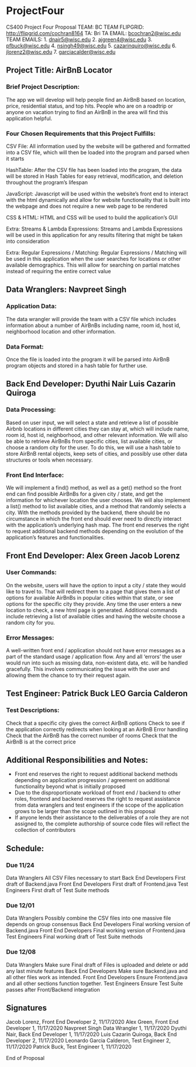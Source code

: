 # ProjectFour
CS400 Project Four Proposal
TEAM: BC TEAM FLIPGRID: http://flipgrid.com/cochran8164
TA: Bri TA EMAIL: bcochran2@wisc.edu
TEAM EMAILS: 1. dnair5@wisc.edu 2. ajgreen4@wisc.edu 3. pfbuck@wisc.edu 4. nsingh49@wisc.edu 5. cazarinquiro@wisc.edu 6. jlorenz2@wisc.edu 7. garciacalder@wisc.edu 


## Project Title: AirBnB Locator

### Brief Project Description:
The app we will develop will help people find an AirBnB based on location, price, residential status, and top hits. People who are on a roadtrip or anyone on vacation trying to find an AirBnB in the area will find this application helpful.

### Four Chosen Requirements that this Project Fulfills:

CSV File: All information used by the website will be gathered and formatted into a CSV file, which will then be loaded into the program and parsed when it starts

HashTable: After the CSV file has been loaded into the program, the data will be stored in Hash Tables for easy retrieval, modification, and deletion throughout the program’s lifespan

JavaScript: Javascript will be used within the website’s front end to interact with the html dynamically and allow for website functionality that is built into the webpage and does not require a new web page to be rendered

CSS & HTML: HTML and CSS will be used to build the application’s GUI

Extra: Streams & Lambda Expressions: Streams and Lambda Expressions will be used in this application for any results filtering that might be taken into consideration

Extra: Regular Expressions / Matching: Regular Expressions / Matching will be used in this application when the user searches for locations or other available demographics. This will allow for searching on partial matches instead of requiring the entire correct value

## Data Wranglers: Navpreet Singh  

### Application Data: 
The data wrangler will provide the team with a CSV file which includes information about a number of AirBnBs including name, room id, host id, neighborhood location and other information.

### Data Format:
Once the file is loaded into the program it will be parsed into AirBnB program objects and stored in a hash table for further use.

## Back End Developer: Dyuthi Nair Luis Cazarin Quiroga 

### Data Processing:
Based on user input, we will select a state and retrieve a list of possible Airbnb locations in different cities they can stay at, which will include name, room id, host id, neighborhood, and other relevant information. We will also be able to retrieve AirBnBs from specific cities, list available cities, or choose a random city for the user. To do this, we will use a hash table to store AirBnB rental objects, keep sets of cities, and possibly use other data structures or tools when necessary.

### Front End Interface:
We will implement a find() method, as well as a get() method so the front end can find possible AirBnBs for a given city / state, and get the information for whichever location the user chooses. We will also implement a list() method to list available cities, and a method that randomly selects a city. With the methods provided by the backend, there should be no circumstance in which the front end should ever need to directly interact with the application’s underlying hash map. The front end reserves the right to request additional backend methods depending on the evolution of the application’s features and functionalities.

## Front End Developer: Alex Green Jacob Lorenz 

### User Commands:
On the website, users will have the option to input a city / state they would like to travel to. That will redirect them to a page that gives them a list of options for available AirBnBs in popular cities within that state, or see options for the specific city they provide. Any time the user enters a new location to check, a new html page is generated. Additional commands include retrieving a list of available cities and having the website choose a random city for you.

### Error Messages:
A well-written front end / application should not have error messages as a part of the standard usage / application flow. Any and all ‘errors’ the user would run into such as missing data, non-existent data, etc. will be handled gracefully. This involves communicating the issue with the user and allowing them the chance to try their request again.

## Test Engineer: Patrick Buck LEO Garcia Calderon 

### Test Descriptions:
Check that a specific city gives the correct AirBnB options
Check to see if the application correctly redirects when looking at an AirBnB
Error handling
Check that the AirBnB has the correct number of rooms
Check that the AirBnB is at the correct price

## Additional Responsibilities and Notes:

- Front end reserves the right to request additional backend methods depending on application progression / agreement on additional functionality beyond what is initially proposed
- Due to the disproportionate workload of front end / backend to other roles, frontend and backend reserves the right to request assistance from data wranglers and test engineers if the scope of the application grows to be larger than the scope outlined in this proposal
- If anyone lends their assistance to the deliverables of a role they are not assigned to, the complete authorship of source code files will reflect the collection of contributors

## Schedule:

### Due 11/24
Data Wranglers
All CSV Files necessary to start
Back End Developers
First draft of Backend.java
Front End Developers
First draft of Frontend.java
Test Engineers
First draft of Test Suite methods

### Due 12/01
Data Wranglers
Possibly combine the CSV files into one massive file depends on group consensus
Back End Developers
Final working version of Backend.java
Front End Developers
Final working version of Frontend.java
Test Engineers
Final working draft of Test Suite methods

### Due 12/08
Data Wranglers
Make sure Final draft of Files is uploaded and delete or add any last minute features
Back End Developers
Make sure Backend.java and all other files work as intended. 
Front End Developers
Ensure Frontend.java and all other sections function together.
Test Engineers
Ensure Test Suite passes after Front/Backend integration

## Signatures

Jacob Lorenz, Front End Developer 2, 11/17/2020
Alex Green, Front End Developer 1, 11/17/2020
Navpreet Singh Data Wrangler 1, 11/17/2020
Dyuthi Nair, Back End Developer 1, 11/17/2020
Luis Cazarin Quiroga, Back End Developer 2, 11/17/2020
Leonardo Garcia Calderon, Test Engineer 2, 11/17/2020
Patrick Buck, Test Engineer 1, 11/17/2020

End of Proposal
